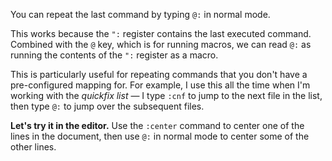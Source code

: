 You can repeat the last command by typing `@:` in normal mode.

This works because the `":` register contains the last executed command. Combined with the `@` key, which is for running macros, we can read `@:` as running the contents of the `":` register as a macro.

This is particularly useful for repeating commands that you don't have a pre-configured mapping for. For example, I use this all the time when I'm working with the _quickfix list_ — I type `:cnf` to jump to the next file in the list, then type `@:` to jump over the subsequent files.

**Let's try it in the editor.** Use the `:center` command to center one of the lines in the document, then use `@:` in normal mode to center some of the other lines.
